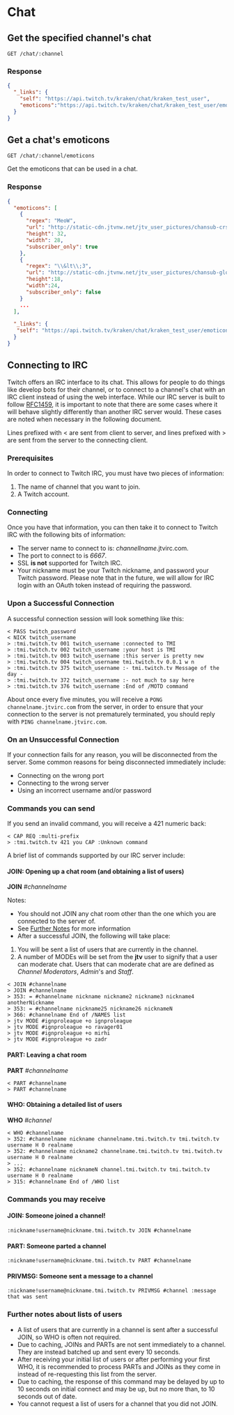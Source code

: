 # Chat

## Get the specified channel's chat

`GET /chat/:channel`

### Response

```json
{
  "_links": {
    "self": "https://api.twitch.tv/kraken/chat/kraken_test_user",
    "emoticons":"https://api.twitch.tv/kraken/chat/kraken_test_user/emoticons"
  }
}
```

## Get a chat's emoticons

`GET /chat/:channel/emoticons`

Get the emoticons that can be used in a chat.

### Response

```json
{
  "emoticons": [
    {
      "regex": "MeoW",
      "url": "http://static-cdn.jtvnw.net/jtv_user_pictures/chansub-crs_crumbzz-emoticon-30bc1522fa392415-28x32.png",
      "height": 32,
      "width": 28,
      "subscriber_only": true
    },
    {
      "regex": "\\&lt\\;3",
      "url": "http://static-cdn.jtvnw.net/jtv_user_pictures/chansub-global-emoticon-67cde8d0b7916e57-24x18.png",
      "height":18,
      "width":24,
      "subscriber_only": false
    }
    ...
  ],

  "_links": {
   "self": "https://api.twitch.tv/kraken/chat/kraken_test_user/emoticons"
  }
}
```

## Connecting to IRC

Twitch offers an IRC interface to its chat. This allows for people to do things like develop bots for their channel, or to connect to a channel's chat with an IRC client instead of using the web interface. While our IRC server is built to follow [RFC1459](http://tools.ietf.org/html/rfc1459.html), it is important to note that there are some cases where it will behave slightly differently than another IRC server would. These cases are noted when necessary in the following document.

Lines prefixed with < are sent from client to server, and lines prefixed with > are sent from the server to the connecting client.

### Prerequisites
In order to connect to Twitch IRC, you must have two pieces of information:

1. The name of channel that you want to join.
2. A Twitch account.

### Connecting
Once you have that information, you can then take it to connect to Twitch IRC with the following bits of information:
- The server name to connect to is: *channellname*.jtvirc.com.
- The port to connect to is *6667*.
- SSL **is not** supported for Twitch IRC.
- Your nickname must be your Twitch nickname, and password your Twitch password. Please note that in the future, we will allow for IRC login with an OAuth token instead of requiring the password.

### Upon a Successful Connection
A successful connection session will look something like this:
```
< PASS twitch_password
< NICK twitch_username
> :tmi.twitch.tv 001 twitch_username :connected to TMI
> :tmi.twitch.tv 002 twitch_username :your host is TMI
> :tmi.twitch.tv 003 twitch_username :this server is pretty new
> :tmi.twitch.tv 004 twitch_username tmi.twitch.tv 0.0.1 w n
> :tmi.twitch.tv 375 twitch_username :- tmi.twitch.tv Message of the day - 
> :tmi.twitch.tv 372 twitch_username :- not much to say here
> :tmi.twitch.tv 376 twitch_username :End of /MOTD command
```

About once every five minutes, you will receive a `PONG channelname.jtvirc.com` from the server, in order to ensure that your connection to the server is not prematurely terminated, you should reply with `PING channelname.jtvirc.com`.

### On an Unsuccessful Connection
If your connection fails for any reason, you will be disconnected from the server. Some common reasons for being disconnected immediately include:

- Connecting on the wrong port
- Connecting to the wrong server
- Using an incorrect username and/or password

### Commands you can send
If you send an invalid command, you will receive a 421 numeric back:
```
< CAP REQ :multi-prefix
> :tmi.twitch.tv 421 you CAP :Unknown command
```

A brief list of commands supported by our IRC server include:
#### JOIN: Opening up a chat room (and obtaining a list of users)
**JOIN** *#channelname*

Notes:

- You should not JOIN any chat room other than the one which you are connected to the server of.
- See [Further Notes](https://github.com/justintv/Twitch-API/blob/master/resources/chat.md#further-notes-about-lists-of-users) for more information
- After a successful JOIN, the following will take place:

1. You will be sent a list of users that are currently in the channel.
2. A number of MODEs will be set from the **jtv** user to signify that a user can moderate chat. Users that can moderate chat are are defined as *Channel Moderators*, *Admin*'s and *Staff*.

```
< JOIN #channelname
> JOIN #channelname
> 353: = #channelname nickname nickname2 nickname3 nickname4 anotherNickname
> 353: = #channelname nickname25 nickname26 nicknameN
> 366: #channelname End of /NAMES list
> jtv MODE #ignproleague +o ignproleague
> jtv MODE #ignproleague +o ravager01
> jtv MODE #ignproleague +o mirhi
> jtv MODE #ignproleague +o zadr
```
#### PART: Leaving a chat room
**PART** *#channelname*
```
< PART #channelname
> PART #channelname
````
#### WHO: Obtaining a detailed list of users
**WHO** *#channel*
```
< WHO #channelname
> 352: #channelname nickname channelname.tmi.twitch.tv tmi.twitch.tv username H 0 realname
> 352: #channelname nickname2 channelname.tmi.twitch.tv tmi.twitch.tv username H 0 realname
> ...
> 352: #channelname nicknameN channel.tmi.twitch.tv tmi.twitch.tv username H 0 realname
> 315: #channelname End of /WHO list
```

### Commands you may receive
#### JOIN: Someone joined a channel!
```:nickname!username@nickname.tmi.twitch.tv JOIN #channelname```

#### PART: Someone parted a channel
```:nickname!username@nickname.tmi.twitch.tv PART #channelname```

#### PRIVMSG: Someone sent a message to a channel
```:nickname!username@nickname.tmi.twitch.tv PRIVMSG #channel :message that was sent```

### Further notes about lists of users

- A list of users that are currently in a channel is sent after a successful JOIN, so WHO is often not required.
- Due to caching, JOINs and PARTs are not sent immediately to a channel. They are instead batched up and sent every 10 seconds.
- After receiving your initial list of users or after performing your first WHO, it is recommended to process PARTs and JOINs as they come in instead of re-requesting this list from the server.
- Due to caching, the response of this command may be delayed by up to 10 seconds on initial connect and may be up, but no more than, to 10 seconds out of date.
- You cannot request a list of users for a channel that you did not JOIN.